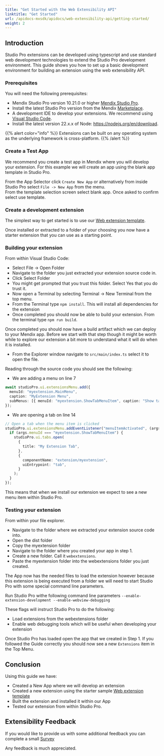 ```yaml
---
title: "Get Started with the Web Extensibility API"
linktitle: "Get Started"
url: /apidocs-mxsdk/apidocs/web-extensibility-api/getting-started/
weight: 2
---
```


## Introduction

Studio Pro extensions can be developed using typescript and use standard web development technologies to extend the Studio Pro development environment. This guide shows you how to set up a basic development environment for building an extension using the web extensibility API.

### Prerequisites

You will need the following prerequisites:

* Mendix Studio Pro version 10.21.0 or higher [Mendix Studio Pro](https://marketplace.mendix.com/link/studiopro). 
* Install the latest Studio Pro version from the Mendix [Marketplace](https://marketplace.mendix.com/link/studiopro/).
* A development IDE to develop your extensions. We recommend using [Visual Studio Code](https://code.visualstudio.com/).
* Install the latest version 22.x.x of Node: https://nodejs.org/en/download.

{{% alert color="info" %}}
Extensions can be built on any operating system as the underlying framework is cross-platform.
{{% /alert %}}

### Create a Test App

We recommend you create a test app in Mendix where you will develop your extension. For this example we will create an app using the blank app template in Studio Pro.

From the App Selector click `Create New App` or alternatively from inside Studio Pro select `File -> New App` from the menu. <br />
From the template selection screen select blank app. Once asked to confirm select use template.

### Create a development extension

The simplest way to get started is to use our [Web extension template](https://github.com/mendix/web-extension-template).

Once installed or extracted to a folder of your choosing you now have a starter extension that you can use as a starting point.

### Building your extension

From within Visual Studio Code:

* Select File -> Open Folder
* Navigate to the folder you just extracted your extension source code in.
* Click Select Folder
* You might get prompted that you trust this folder. Select Yes that you do trust it.
* Now open a Terminal by selecting Terminal -> New Terminal from the top menu.
* From the Terminal type `npm install`. This will install all dependencies for the extension
* Once completed you should now be able to build your extension. From the terminal type `npm run build`.

Once completed you should now have a build artifact which we can deploy to your Mendix app.
Before we start with that step though it might be worth while to explore our extension a bit more to understand what it will do
when it is installed.

* From the Explorer window navigate to `src/main/index.ts` select it to open the file.

Reading through the source code you should see the following:

* We are adding a menu on line 7

```typescript
await studioPro.ui.extensionsMenu.add({
  menuId: "myextension.MainMenu",
  caption: "MyExtension Menu",
  subMenus: [{ menuId: "myextension.ShowTabMenuItem", caption: "Show tab" }],
});
```

* We are opening a tab on line 14

```typescript
// Open a tab when the menu item is clicked
studioPro.ui.extensionsMenu.addEventListener("menuItemActivated", (args) => {
  if (args.menuId === "myextension.ShowTabMenuItem") {
    studioPro.ui.tabs.open(
      {
        title: "My Extension Tab",
      },
      {
        componentName: "extension/myextension",
        uiEntrypoint: "tab",
      }
    );
  }
});
```

This means that when we install our extension we expect to see a new menu item within Studio Pro.

### Testing your extension

From within your file explorer.

* Navigate to the folder where we extracted your extension source code into.
* Open the dist folder
* Copy the myextension folder
* Navigate to the folder where you created your app in step 1.
* Create a new folder. Call it `webextensions`.
* Paste the myextension folder into the webextensions folder you just created.

The App now has the needed files to load the extension however because this extension is being executed from a folder we will need to start Studio Pro with some special command line parameters.

Run Studio Pro withe following command line parameters `--enable-extension-development --enable-webview-debugging`

These flags will instruct Studio Pro to do the following:

* Load extensions from the webextensions folder
* Enable web debugging tools which will be useful when developing your extension

Once Studio Pro has loaded open the app that we created in Step 1. If you followed the Guide correctly you should now see a new `Extensions` item in the Top Menu.

## Conclusion

Using this guide we have:

* Created a New App where we will develop an extension
* Created a new extension using the starter sample [Web extension template](https://github.com/mendix/web-extension-template)
* Built the extension and installed it within our App
* Tested our extension from within Studio Pro.

## Extensibility Feedback

If you would like to provide us with some additional feedback you can complete a small [Survey](https://survey.alchemer.eu/s3/90801191/Extensibility-Feedback)

Any feedback is much appreciated.
